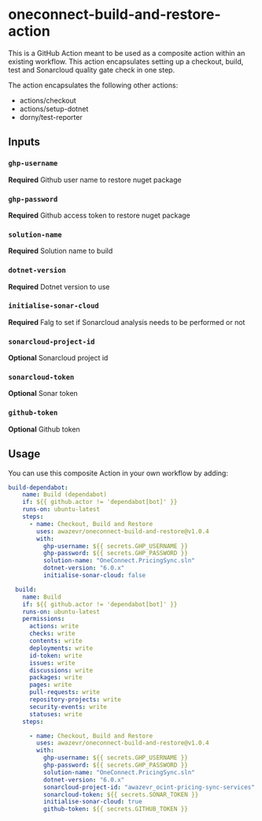 # oneconnect-build-and-restore-action
This is a GitHub Action meant to be used as a composite action within an existing workflow. This action encapsulates setting up a checkout, build, test and Sonarcloud quality gate check in one step.

The action encapsulates the following other actions:

- actions/checkout
- actions/setup-dotnet
- dorny/test-reporter


## Inputs

### `ghp-username`

**Required** Github user name to restore nuget package

### `ghp-password`

**Required** Github access token to restore nuget package

### `solution-name`

**Required** Solution name to build

### `dotnet-version`

**Required** Dotnet version to use

### `initialise-sonar-cloud`

**Required** Falg to set if Sonarcloud analysis needs to be performed or not

### `sonarcloud-project-id`

**Optional** Sonarcloud project id

### `sonarcloud-token`

**Optional** Sonar token

### `github-token`

**Optional** Github token


## Usage
You can use this composite Action in your own workflow by adding:

```yml
build-dependabot:
    name: Build (dependabot)
    if: ${{ github.actor != 'dependabot[bot]' }}
    runs-on: ubuntu-latest
    steps:
      - name: Checkout, Build and Restore
        uses: awazevr/oneconnect-build-and-restore@v1.0.4
        with:
          ghp-username: ${{ secrets.GHP_USERNAME }}
          ghp-password: ${{ secrets.GHP_PASSWORD }}
          solution-name: "OneConnect.PricingSync.sln"
          dotnet-version: "6.0.x"
          initialise-sonar-cloud: false

  build:
    name: Build
    if: ${{ github.actor != 'dependabot[bot]' }}
    runs-on: ubuntu-latest
    permissions:
      actions: write
      checks: write
      contents: write
      deployments: write
      id-token: write
      issues: write
      discussions: write
      packages: write
      pages: write
      pull-requests: write
      repository-projects: write
      security-events: write
      statuses: write
    steps:

      - name: Checkout, Build and Restore
        uses: awazevr/oneconnect-build-and-restore@v1.0.4
        with:
          ghp-username: ${{ secrets.GHP_USERNAME }}
          ghp-password: ${{ secrets.GHP_PASSWORD }}
          solution-name: "OneConnect.PricingSync.sln"
          dotnet-version: "6.0.x"
          sonarcloud-project-id: "awazevr_ocint-pricing-sync-services"
          sonarcloud-token: ${{ secrets.SONAR_TOKEN }}
          initialise-sonar-cloud: true
          github-token: ${{ secrets.GITHUB_TOKEN }}

```

